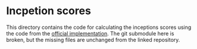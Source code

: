# Incpetion scores

This directory contains the code for calculating the inceptions scores using the code from the [official implementation](https://github.com/sbarratt/inception-score-pytorch). The git submodule here is broken, but the missing files are unchanged from the linked repository.